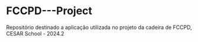 # FCCPD---Project
Repositório destinado a aplicação utilizada no projeto da cadeira de FCCPD, CESAR School - 2024.2
